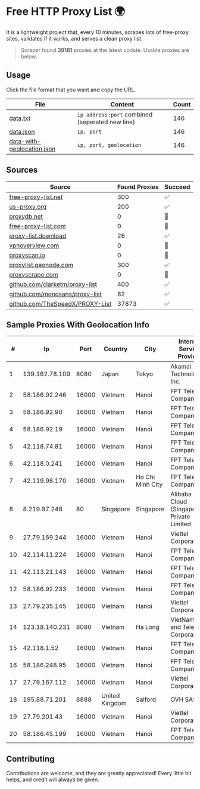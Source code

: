 
# Free HTTP Proxy List 🌍

It is a lightweight project that, every 10 minutes, scrapes lots of free-proxy sites, validates if it works, and serves a clean proxy list.


> Scraper found **39181** proxies at the latest update. Usable proxies are below.

## Usage

Click the file format that you want and copy the URL.


|File|Content|Count|
|----|-------|-----|
|[data.txt](https://raw.githubusercontent.com/themiralay/Proxy-List-World/master/data.txt)|`ip_address:port` combined (seperated new line)|146|
|[data.json](https://raw.githubusercontent.com/themiralay/Proxy-List-World/master/data.json)|`ip, port`|146|
|[data-with-geolocation.json](https://raw.githubusercontent.com/themiralay/Proxy-List-World/master/data-with-geolocation.json)|`ip, port, geolocation`|146|

## Sources

|Source|Found Proxies|Succeed|
|------|-------------|-------|
|[free-proxy-list.net](https://free-proxy-list.net)|300|✅|
|[us-proxy.org](https://www.us-proxy.org)|200|✅|
|[proxydb.net](http://proxydb.net)|0|🚫|
|[free-proxy-list.com](https://free-proxy-list.com/?page=&port=&type%5B%5D=http&type%5B%5D=https&up_time=0&search=Search)|0|🚫|
|[proxy-list.download](https://www.proxy-list.download/HTTP)|26|✅|
|[vpnoverview.com](https://vpnoverview.com/privacy/anonymous-browsing/free-proxy-servers)|0|🚫|
|[proxyscan.io](https://www.proxyscan.io)|0|🚫|
|[proxylist.geonode.com](https://proxylist.geonode.com/api/proxy-list?limit=300&page=1&sort_by=lastChecked&sort_type=desc&protocols=http,https)|300|✅|
|[proxyscrape.com](https://api.proxyscrape.com/v2/?request=displayproxies&protocol=http&timeout=10000&country=all&ssl=all&anonymity=all)|0|🚫|
|[github.com/clarketm/proxy-list](https://raw.githubusercontent.com/clarketm/proxy-list/master/proxy-list-raw.txt)|400|✅|
|[github.com/monosans/proxy-list](https://raw.githubusercontent.com/monosans/proxy-list/main/proxies/http.txt)|82|✅|
|[github.com/TheSpeedX/PROXY-List](https://raw.githubusercontent.com/TheSpeedX/PROXY-List/master/http.txt)|37873|✅|


## Sample Proxies With Geolocation Info

|#|Ip|Port|Country|City|Internet Service Provider|
|-|--|----|-------|----|-------------------------|
|1|139.162.78.109|8080|Japan|Tokyo|Akamai Technologies, Inc.|
|2|58.186.92.246|16000|Vietnam|Hanoi|FPT Telecom Company|
|3|58.186.92.90|16000|Vietnam|Hanoi|FPT Telecom Company|
|4|58.186.92.19|16000|Vietnam|Hanoi|FPT Telecom Company|
|5|42.118.74.81|16000|Vietnam|Hanoi|FPT Telecom Company|
|6|42.118.0.241|16000|Vietnam|Hanoi|FPT Telecom Company|
|7|42.119.98.170|16000|Vietnam|Ho Chi Minh City|FPT Telecom Company|
|8|8.219.97.248|80|Singapore|Singapore|Alibaba Cloud (Singapore) Private Limited|
|9|27.79.169.244|16000|Vietnam|Hanoi|Viettel Corporation|
|10|42.114.11.224|16000|Vietnam|Hanoi|FPT Telecom Company|
|11|42.113.21.143|16000|Vietnam|Hanoi|FPT Telecom Company|
|12|58.186.92.233|16000|Vietnam|Hanoi|FPT Telecom Company|
|13|27.79.235.145|16000|Vietnam|Hanoi|Viettel Corporation|
|14|123.18.140.231|8080|Vietnam|Ha Long|VietNam Post and Telecom Corporation|
|15|42.118.1.52|16000|Vietnam|Hanoi|FPT Telecom Company|
|16|58.186.248.95|16000|Vietnam|Hanoi|FPT Telecom Company|
|17|27.79.167.112|16000|Vietnam|Hanoi|Viettel Corporation|
|18|195.88.71.201|8888|United Kingdom|Salford|OVH SAS|
|19|27.79.201.43|16000|Vietnam|Hanoi|Viettel Corporation|
|20|58.186.45.199|16000|Vietnam|Hanoi|FPT Telecom Company|



## Contributing

Contributions are welcome, and they are greatly appreciated! Every
little bit helps, and credit will always be given.

